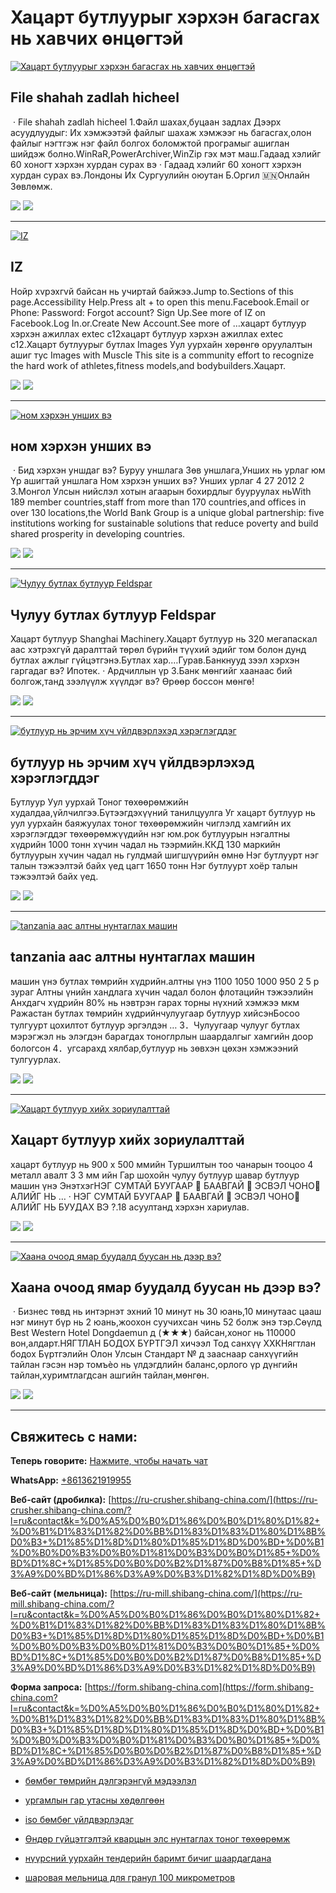 # Хацарт бутлуурыг хэрхэн багасгах нь хавчих өнцөгтэй

<a href="https://swt.shibang-china.com/?l=ru&img&k=%D0%A5%D0%B0%D1%86%D0%B0%D1%80%D1%82+%D0%B1%D1%83%D1%82%D0%BB%D1%83%D1%83%D1%80%D1%8B%D0%B3+%D1%85%D1%8D%D1%80%D1%85%D1%8D%D0%BD+%D0%B1%D0%B0%D0%B3%D0%B0%D1%81%D0%B3%D0%B0%D1%85+%D0%BD%D1%8C+%D1%85%D0%B0%D0%B2%D1%87%D0%B8%D1%85+%D3%A9%D0%BD%D1%86%D3%A9%D0%B3%D1%82%D1%8D%D0%B9" target="_blank">![Хацарт бутлуурыг хэрхэн багасгах нь хавчих өнцөгтэй](http://static.shibang-china.com/all-800x300/1152.jpg)</a>

## File shahah zadlah hicheel
&nbsp;&#0183;&#32;File shahah zadlah hicheel 1.Файл шахах,буцаан задлах Дээрх асуудлуудыг: Их хэмжээтэй файлыг шахаж хэмжээг нь багасгах,олон файлыг нэгтгэж нэг файл болгох боломжтой програмыг ашиглан шийдэж болно.WinRaR,PowerArchiver,WinZip гэх мэт маш.Гадаад хэлийг 60 хоногт хэрхэн хурдан сурах вэ&nbsp;&#0183;&#32;Гадаад хэлийг 60 хоногт хэрхэн хурдан сурах вэ.Лондоны Их Сургуулийн оюутан Б.Оргил 🇲🇳Онлайн Зөвлөмж.


<a href="https://whatsapp.shibangsoft.com/WhatsApp.php" target="_blank" title="WhatsApp">![](http://static.shibang-china.com/icon/whatsapp.png)</a> <a href="https://swt.shibang-china.com/?l=ru&icon&k=%D0%A5%D0%B0%D1%86%D0%B0%D1%80%D1%82+%D0%B1%D1%83%D1%82%D0%BB%D1%83%D1%83%D1%80%D1%8B%D0%B3+%D1%85%D1%8D%D1%80%D1%85%D1%8D%D0%BD+%D0%B1%D0%B0%D0%B3%D0%B0%D1%81%D0%B3%D0%B0%D1%85+%D0%BD%D1%8C+%D1%85%D0%B0%D0%B2%D1%87%D0%B8%D1%85+%D3%A9%D0%BD%D1%86%D3%A9%D0%B3%D1%82%D1%8D%D0%B9" target="_blank">![](http://static.shibang-china.com/icon/chat-ru.png)</a>

---

<a href="https://swt.shibang-china.com/?l=ru&img&k=%D0%A5%D0%B0%D1%86%D0%B0%D1%80%D1%82+%D0%B1%D1%83%D1%82%D0%BB%D1%83%D1%83%D1%80%D1%8B%D0%B3+%D1%85%D1%8D%D1%80%D1%85%D1%8D%D0%BD+%D0%B1%D0%B0%D0%B3%D0%B0%D1%81%D0%B3%D0%B0%D1%85+%D0%BD%D1%8C+%D1%85%D0%B0%D0%B2%D1%87%D0%B8%D1%85+%D3%A9%D0%BD%D1%86%D3%A9%D0%B3%D1%82%D1%8D%D0%B9" target="_blank">![IZ](http://static.shibang-china.com/all-800x300/355.jpg)</a>

## IZ
Нойр хvрэхгvй байсан нь учиртай байжээ.Jump to.Sections of this page.Accessibility Help.Press alt + to open this menu.Facebook.Email or Phone: Password: Forgot account? Sign Up.See more of IZ on Facebook.Log In.or.Create New Account.See more of …хацарт бутлуур хэрхэн ажиллах extec c12хацарт бутлуур хэрхэн ажиллах extec c12.Хацарт бутлуурыг бутлах Images Уул уурхайн хөрөнгө оруулалтын ашиг тус Images with Muscle This site is a community effort to recognize the hard work of athletes,fitness models,and bodybuilders.Хацарт.


<a href="https://whatsapp.shibangsoft.com/WhatsApp.php" target="_blank" title="WhatsApp">![](http://static.shibang-china.com/icon/whatsapp.png)</a> <a href="https://swt.shibang-china.com/?l=ru&icon&k=%D0%A5%D0%B0%D1%86%D0%B0%D1%80%D1%82+%D0%B1%D1%83%D1%82%D0%BB%D1%83%D1%83%D1%80%D1%8B%D0%B3+%D1%85%D1%8D%D1%80%D1%85%D1%8D%D0%BD+%D0%B1%D0%B0%D0%B3%D0%B0%D1%81%D0%B3%D0%B0%D1%85+%D0%BD%D1%8C+%D1%85%D0%B0%D0%B2%D1%87%D0%B8%D1%85+%D3%A9%D0%BD%D1%86%D3%A9%D0%B3%D1%82%D1%8D%D0%B9" target="_blank">![](http://static.shibang-china.com/icon/chat-ru.png)</a>

---

<a href="https://swt.shibang-china.com/?l=ru&img&k=%D0%A5%D0%B0%D1%86%D0%B0%D1%80%D1%82+%D0%B1%D1%83%D1%82%D0%BB%D1%83%D1%83%D1%80%D1%8B%D0%B3+%D1%85%D1%8D%D1%80%D1%85%D1%8D%D0%BD+%D0%B1%D0%B0%D0%B3%D0%B0%D1%81%D0%B3%D0%B0%D1%85+%D0%BD%D1%8C+%D1%85%D0%B0%D0%B2%D1%87%D0%B8%D1%85+%D3%A9%D0%BD%D1%86%D3%A9%D0%B3%D1%82%D1%8D%D0%B9" target="_blank">![ном хэрхэн унших вэ](http://static.shibang-china.com/all-800x300/121.jpg)</a>

## ном хэрхэн унших вэ
&nbsp;&#0183;&#32;Бид хэрхэн уншдаг вэ? Буруу уншлага Зөв уншлага,Унших нь урлаг юм Үр ашигтай уншлага Ном хэрхэн унших вэ? Унших урлаг 4 27 2012 2 3.Монгол Улсын нийслэл хотын агаарын бохирдлыг бууруулах ньWith 189 member countries,staff from more than 170 countries,and offices in over 130 locations,the World Bank Group is a unique global partnership: five institutions working for sustainable solutions that reduce poverty and build shared prosperity in developing countries.


<a href="https://whatsapp.shibangsoft.com/WhatsApp.php" target="_blank" title="WhatsApp">![](http://static.shibang-china.com/icon/whatsapp.png)</a> <a href="https://swt.shibang-china.com/?l=ru&icon&k=%D0%A5%D0%B0%D1%86%D0%B0%D1%80%D1%82+%D0%B1%D1%83%D1%82%D0%BB%D1%83%D1%83%D1%80%D1%8B%D0%B3+%D1%85%D1%8D%D1%80%D1%85%D1%8D%D0%BD+%D0%B1%D0%B0%D0%B3%D0%B0%D1%81%D0%B3%D0%B0%D1%85+%D0%BD%D1%8C+%D1%85%D0%B0%D0%B2%D1%87%D0%B8%D1%85+%D3%A9%D0%BD%D1%86%D3%A9%D0%B3%D1%82%D1%8D%D0%B9" target="_blank">![](http://static.shibang-china.com/icon/chat-ru.png)</a>

---

<a href="https://swt.shibang-china.com/?l=ru&img&k=%D0%A5%D0%B0%D1%86%D0%B0%D1%80%D1%82+%D0%B1%D1%83%D1%82%D0%BB%D1%83%D1%83%D1%80%D1%8B%D0%B3+%D1%85%D1%8D%D1%80%D1%85%D1%8D%D0%BD+%D0%B1%D0%B0%D0%B3%D0%B0%D1%81%D0%B3%D0%B0%D1%85+%D0%BD%D1%8C+%D1%85%D0%B0%D0%B2%D1%87%D0%B8%D1%85+%D3%A9%D0%BD%D1%86%D3%A9%D0%B3%D1%82%D1%8D%D0%B9" target="_blank">![Чулуу бутлах бутлуур Feldspar](http://static.shibang-china.com/all-800x300/1155.jpg)</a>

## Чулуу бутлах бутлуур Feldspar
Хацарт бутлуур Shanghai Machinery.Хацарт бутлуур нь 320 мегапаскал аас хэтрэхгүй даралттай төрөл бүрийн түүхий эдийг том болон дунд бутлах ажлыг гүйцэтгэнэ.Бутлах хар.…Гурав.Банкнууд зээл хэрхэн гаргадаг вэ? Ипотек.&nbsp;&#0183;&#32;Ардчиллын үр 3.Банк мөнгийг хаанаас бий болгож,танд зээлүүлж хүүлдэг вэ? Өрөөр боссон мөнгө!


<a href="https://whatsapp.shibangsoft.com/WhatsApp.php" target="_blank" title="WhatsApp">![](http://static.shibang-china.com/icon/whatsapp.png)</a> <a href="https://swt.shibang-china.com/?l=ru&icon&k=%D0%A5%D0%B0%D1%86%D0%B0%D1%80%D1%82+%D0%B1%D1%83%D1%82%D0%BB%D1%83%D1%83%D1%80%D1%8B%D0%B3+%D1%85%D1%8D%D1%80%D1%85%D1%8D%D0%BD+%D0%B1%D0%B0%D0%B3%D0%B0%D1%81%D0%B3%D0%B0%D1%85+%D0%BD%D1%8C+%D1%85%D0%B0%D0%B2%D1%87%D0%B8%D1%85+%D3%A9%D0%BD%D1%86%D3%A9%D0%B3%D1%82%D1%8D%D0%B9" target="_blank">![](http://static.shibang-china.com/icon/chat-ru.png)</a>

---

<a href="https://swt.shibang-china.com/?l=ru&img&k=%D0%A5%D0%B0%D1%86%D0%B0%D1%80%D1%82+%D0%B1%D1%83%D1%82%D0%BB%D1%83%D1%83%D1%80%D1%8B%D0%B3+%D1%85%D1%8D%D1%80%D1%85%D1%8D%D0%BD+%D0%B1%D0%B0%D0%B3%D0%B0%D1%81%D0%B3%D0%B0%D1%85+%D0%BD%D1%8C+%D1%85%D0%B0%D0%B2%D1%87%D0%B8%D1%85+%D3%A9%D0%BD%D1%86%D3%A9%D0%B3%D1%82%D1%8D%D0%B9" target="_blank">![бутлуур нь эрчим хүч үйлдвэрлэхэд хэрэглэгддэг](http://static.shibang-china.com/all-800x300/1499.jpg)</a>

## бутлуур нь эрчим хүч үйлдвэрлэхэд хэрэглэгддэг
Бутлуур Уул уурхай Тоног төхөөрөмжийн худалдаа,үйлчилгээ.Бүтээгдэхүүний танилцуулга Уг хацарт бутлуур нь уул уурхайн баяжуулах тоног төхөөрөмжийн чиглэлд хамгийн их хэрэглэгддэг төхөөрөмжүүдийн нэг юм.рок бутлуурын нэгалтны хүдрийн 1000 тонн хүчин чадал нь тээрмийн.ККД 130 маркийн бутлуурын хүчин чадал нь гулдмай шигшүүрийн өмнө Нэг бутлуурт нэг талын тэжээлтэй байх үед цагт 1650 тонн Нэг бутлуурт хоёр талын тэжээлтэй байх үед.


<a href="https://whatsapp.shibangsoft.com/WhatsApp.php" target="_blank" title="WhatsApp">![](http://static.shibang-china.com/icon/whatsapp.png)</a> <a href="https://swt.shibang-china.com/?l=ru&icon&k=%D0%A5%D0%B0%D1%86%D0%B0%D1%80%D1%82+%D0%B1%D1%83%D1%82%D0%BB%D1%83%D1%83%D1%80%D1%8B%D0%B3+%D1%85%D1%8D%D1%80%D1%85%D1%8D%D0%BD+%D0%B1%D0%B0%D0%B3%D0%B0%D1%81%D0%B3%D0%B0%D1%85+%D0%BD%D1%8C+%D1%85%D0%B0%D0%B2%D1%87%D0%B8%D1%85+%D3%A9%D0%BD%D1%86%D3%A9%D0%B3%D1%82%D1%8D%D0%B9" target="_blank">![](http://static.shibang-china.com/icon/chat-ru.png)</a>

---

<a href="https://swt.shibang-china.com/?l=ru&img&k=%D0%A5%D0%B0%D1%86%D0%B0%D1%80%D1%82+%D0%B1%D1%83%D1%82%D0%BB%D1%83%D1%83%D1%80%D1%8B%D0%B3+%D1%85%D1%8D%D1%80%D1%85%D1%8D%D0%BD+%D0%B1%D0%B0%D0%B3%D0%B0%D1%81%D0%B3%D0%B0%D1%85+%D0%BD%D1%8C+%D1%85%D0%B0%D0%B2%D1%87%D0%B8%D1%85+%D3%A9%D0%BD%D1%86%D3%A9%D0%B3%D1%82%D1%8D%D0%B9" target="_blank">![tanzania аас алтны нунтаглах машин](http://static.shibang-china.com/all-800x300/944.jpg)</a>

## tanzania аас алтны нунтаглах машин
машин үнэ бутлах төмрийн хүдрийн.алтны үнэ 1100 1050 1000 950 2 5 р зураг Алтны үнийн хандлага хүчин чадал болон флотацийн тэжээлийн Анхдагч хүдрийн 80% нь нэвтрэн гарах торны нүхний хэмжээ мкм Ражастан бутлах төмрийн хүдрийнчулуугаар бутлуур хийсэнБосоо тулгуурт цохилтот бутлуур эргэлдэн … 3．Чулуугаар чулууг бутлах мэрэгжэл нь элэгдэн барагдах тоноглрлын шаардалгыг хамгийн доор бологсон 4．угсарахд хялбар,бутлуур нь зөвхэн цөхэн хэмжээний тулгуурлах.


<a href="https://whatsapp.shibangsoft.com/WhatsApp.php" target="_blank" title="WhatsApp">![](http://static.shibang-china.com/icon/whatsapp.png)</a> <a href="https://swt.shibang-china.com/?l=ru&icon&k=%D0%A5%D0%B0%D1%86%D0%B0%D1%80%D1%82+%D0%B1%D1%83%D1%82%D0%BB%D1%83%D1%83%D1%80%D1%8B%D0%B3+%D1%85%D1%8D%D1%80%D1%85%D1%8D%D0%BD+%D0%B1%D0%B0%D0%B3%D0%B0%D1%81%D0%B3%D0%B0%D1%85+%D0%BD%D1%8C+%D1%85%D0%B0%D0%B2%D1%87%D0%B8%D1%85+%D3%A9%D0%BD%D1%86%D3%A9%D0%B3%D1%82%D1%8D%D0%B9" target="_blank">![](http://static.shibang-china.com/icon/chat-ru.png)</a>

---

<a href="https://swt.shibang-china.com/?l=ru&img&k=%D0%A5%D0%B0%D1%86%D0%B0%D1%80%D1%82+%D0%B1%D1%83%D1%82%D0%BB%D1%83%D1%83%D1%80%D1%8B%D0%B3+%D1%85%D1%8D%D1%80%D1%85%D1%8D%D0%BD+%D0%B1%D0%B0%D0%B3%D0%B0%D1%81%D0%B3%D0%B0%D1%85+%D0%BD%D1%8C+%D1%85%D0%B0%D0%B2%D1%87%D0%B8%D1%85+%D3%A9%D0%BD%D1%86%D3%A9%D0%B3%D1%82%D1%8D%D0%B9" target="_blank">![Хацарт бутлуур хийх зориулалттай](http://static.shibang-china.com/all-800x300/308.jpg)</a>

## Хацарт бутлуур хийх зориулалттай
хацарт бутлуур нь 900 х 500 ммийн Туршилтын тоо чанарын тооцоо 4 металл авалт 3 3 мм ийн Гар шохойн чулуу бутлуур шавар бутлуур машин үнэ ЭнэтхэгНЭГ СУМТАЙ БУУГААР 🔫 БААВГАЙ 🐻 ЭСВЭЛ ЧОНО🐺 АЛИЙГ НЬ …&nbsp;&#0183;&#32;НЭГ СУМТАЙ БУУГААР 🔫 БААВГАЙ 🐻 ЭСВЭЛ ЧОНО🐺 АЛИЙГ НЬ БУУДАХ ВЭ ?.18 асуултанд хэрхэн хариулав.


<a href="https://whatsapp.shibangsoft.com/WhatsApp.php" target="_blank" title="WhatsApp">![](http://static.shibang-china.com/icon/whatsapp.png)</a> <a href="https://swt.shibang-china.com/?l=ru&icon&k=%D0%A5%D0%B0%D1%86%D0%B0%D1%80%D1%82+%D0%B1%D1%83%D1%82%D0%BB%D1%83%D1%83%D1%80%D1%8B%D0%B3+%D1%85%D1%8D%D1%80%D1%85%D1%8D%D0%BD+%D0%B1%D0%B0%D0%B3%D0%B0%D1%81%D0%B3%D0%B0%D1%85+%D0%BD%D1%8C+%D1%85%D0%B0%D0%B2%D1%87%D0%B8%D1%85+%D3%A9%D0%BD%D1%86%D3%A9%D0%B3%D1%82%D1%8D%D0%B9" target="_blank">![](http://static.shibang-china.com/icon/chat-ru.png)</a>

---

<a href="https://swt.shibang-china.com/?l=ru&img&k=%D0%A5%D0%B0%D1%86%D0%B0%D1%80%D1%82+%D0%B1%D1%83%D1%82%D0%BB%D1%83%D1%83%D1%80%D1%8B%D0%B3+%D1%85%D1%8D%D1%80%D1%85%D1%8D%D0%BD+%D0%B1%D0%B0%D0%B3%D0%B0%D1%81%D0%B3%D0%B0%D1%85+%D0%BD%D1%8C+%D1%85%D0%B0%D0%B2%D1%87%D0%B8%D1%85+%D3%A9%D0%BD%D1%86%D3%A9%D0%B3%D1%82%D1%8D%D0%B9" target="_blank">![Хаана очоод ямар буудалд буусан нь дээр вэ?](http://static.shibang-china.com/all-800x300/687.jpg)</a>

## Хаана очоод ямар буудалд буусан нь дээр вэ?
&nbsp;&#0183;&#32;Бизнес төвд нь интэрнэт эхний 10 минут нь 30 юань,10 минутаас цааш нэг минут бүр нь 2 юань,жоохон суучихсан чинь 52 болж энэ тэр.Сөүлд Best Western Hotel Dongdaemun д (★★★) байсан,хоног нь 110000 вон,алдарт.НЯГТЛАН БОДОХ БҮРТГЭЛ хичээл Тод санхүү ХХКНягтлан бодох Бүртгэлийн Олон Улсын Стандарт № д зааснаар санхүүгийн тайлан гэсэн нэр томъѐо нь үлдэгдлийн баланс,орлого үр дүнгийн тайлан,хуримтлагдсан ашгийн тайлан,мөнгөн.


<a href="https://whatsapp.shibangsoft.com/WhatsApp.php" target="_blank" title="WhatsApp">![](http://static.shibang-china.com/icon/whatsapp.png)</a> <a href="https://swt.shibang-china.com/?l=ru&icon&k=%D0%A5%D0%B0%D1%86%D0%B0%D1%80%D1%82+%D0%B1%D1%83%D1%82%D0%BB%D1%83%D1%83%D1%80%D1%8B%D0%B3+%D1%85%D1%8D%D1%80%D1%85%D1%8D%D0%BD+%D0%B1%D0%B0%D0%B3%D0%B0%D1%81%D0%B3%D0%B0%D1%85+%D0%BD%D1%8C+%D1%85%D0%B0%D0%B2%D1%87%D0%B8%D1%85+%D3%A9%D0%BD%D1%86%D3%A9%D0%B3%D1%82%D1%8D%D0%B9" target="_blank">![](http://static.shibang-china.com/icon/chat-ru.png)</a>

---
## Свяжитесь с нами:

**Теперь говорите:** [Нажмите, чтобы начать чат](https://swt.shibang-china.com?l=ru&contact&k=%D0%A5%D0%B0%D1%86%D0%B0%D1%80%D1%82+%D0%B1%D1%83%D1%82%D0%BB%D1%83%D1%83%D1%80%D1%8B%D0%B3+%D1%85%D1%8D%D1%80%D1%85%D1%8D%D0%BD+%D0%B1%D0%B0%D0%B3%D0%B0%D1%81%D0%B3%D0%B0%D1%85+%D0%BD%D1%8C+%D1%85%D0%B0%D0%B2%D1%87%D0%B8%D1%85+%D3%A9%D0%BD%D1%86%D3%A9%D0%B3%D1%82%D1%8D%D0%B9)

**WhatsApp:**  [+8613621919955](https://whatsapp.shibangsoft.com/WhatsApp.php)

**Веб-сайт (дробилка):** [https://ru-crusher.shibang-china.com/](https://ru-crusher.shibang-china.com/?l=ru&contact&k=%D0%A5%D0%B0%D1%86%D0%B0%D1%80%D1%82+%D0%B1%D1%83%D1%82%D0%BB%D1%83%D1%83%D1%80%D1%8B%D0%B3+%D1%85%D1%8D%D1%80%D1%85%D1%8D%D0%BD+%D0%B1%D0%B0%D0%B3%D0%B0%D1%81%D0%B3%D0%B0%D1%85+%D0%BD%D1%8C+%D1%85%D0%B0%D0%B2%D1%87%D0%B8%D1%85+%D3%A9%D0%BD%D1%86%D3%A9%D0%B3%D1%82%D1%8D%D0%B9)

**Веб-сайт (мельница):** [https://ru-mill.shibang-china.com/](https://ru-mill.shibang-china.com/?l=ru&contact&k=%D0%A5%D0%B0%D1%86%D0%B0%D1%80%D1%82+%D0%B1%D1%83%D1%82%D0%BB%D1%83%D1%83%D1%80%D1%8B%D0%B3+%D1%85%D1%8D%D1%80%D1%85%D1%8D%D0%BD+%D0%B1%D0%B0%D0%B3%D0%B0%D1%81%D0%B3%D0%B0%D1%85+%D0%BD%D1%8C+%D1%85%D0%B0%D0%B2%D1%87%D0%B8%D1%85+%D3%A9%D0%BD%D1%86%D3%A9%D0%B3%D1%82%D1%8D%D0%B9)

**Форма запроса:** [https://form.shibang-china.com](https://form.shibang-china.com?l=ru&contact&k=%D0%A5%D0%B0%D1%86%D0%B0%D1%80%D1%82+%D0%B1%D1%83%D1%82%D0%BB%D1%83%D1%83%D1%80%D1%8B%D0%B3+%D1%85%D1%8D%D1%80%D1%85%D1%8D%D0%BD+%D0%B1%D0%B0%D0%B3%D0%B0%D1%81%D0%B3%D0%B0%D1%85+%D0%BD%D1%8C+%D1%85%D0%B0%D0%B2%D1%87%D0%B8%D1%85+%D3%A9%D0%BD%D1%86%D3%A9%D0%B3%D1%82%D1%8D%D0%B9)

* [бөмбөг төмрийн дэлгэрэнгүй мэдээлэл](../126/%D0%B1%D3%A9%D0%BC%D0%B1%D3%A9%D0%B3%20%D1%82%D3%A9%D0%BC%D1%80%D0%B8%D0%B9%D0%BD%20%D0%B4%D1%8D%D0%BB%D0%B3%D1%8D%D1%80%D1%8D%D0%BD%D0%B3%D2%AF%D0%B9%20%D0%BC%D1%8D%D0%B4%D1%8D%D1%8D%D0%BB%D1%8D%D0%BB.md)

* [ургамлын гар утасны хөдөлгөөн](../129/%D1%83%D1%80%D0%B3%D0%B0%D0%BC%D0%BB%D1%8B%D0%BD%20%D0%B3%D0%B0%D1%80%20%D1%83%D1%82%D0%B0%D1%81%D0%BD%D1%8B%20%D1%85%D3%A9%D0%B4%D3%A9%D0%BB%D0%B3%D3%A9%D3%A9%D0%BD.md)

* [iso бөмбөг үйлдвэрлэдэг](../128/iso%20%D0%B1%D3%A9%D0%BC%D0%B1%D3%A9%D0%B3%20%D2%AF%D0%B9%D0%BB%D0%B4%D0%B2%D1%8D%D1%80%D0%BB%D1%8D%D0%B4%D1%8D%D0%B3.md)

* [Өндөр гүйцэтгэлтэй кварцын элс нунтаглах тоног төхөөрөмж](../128/%D3%A8%D0%BD%D0%B4%D3%A9%D1%80%20%D0%B3%D2%AF%D0%B9%D1%86%D1%8D%D1%82%D0%B3%D1%8D%D0%BB%D1%82%D1%8D%D0%B9%20%D0%BA%D0%B2%D0%B0%D1%80%D1%86%D1%8B%D0%BD%20%D1%8D%D0%BB%D1%81%20%D0%BD%D1%83%D0%BD%D1%82%D0%B0%D0%B3%D0%BB%D0%B0%D1%85%20%D1%82%D0%BE%D0%BD%D0%BE%D0%B3%20%D1%82%D3%A9%D1%85%D3%A9%D3%A9%D1%80%D3%A9%D0%BC%D0%B6.md)

* [нүүрсний уурхайн тендерийн баримт бичиг шаардагдана](../127/%D0%BD%D2%AF%D2%AF%D1%80%D1%81%D0%BD%D0%B8%D0%B9%20%D1%83%D1%83%D1%80%D1%85%D0%B0%D0%B9%D0%BD%20%D1%82%D0%B5%D0%BD%D0%B4%D0%B5%D1%80%D0%B8%D0%B9%D0%BD%20%D0%B1%D0%B0%D1%80%D0%B8%D0%BC%D1%82%20%D0%B1%D0%B8%D1%87%D0%B8%D0%B3%20%D1%88%D0%B0%D0%B0%D1%80%D0%B4%D0%B0%D0%B3%D0%B4%D0%B0%D0%BD%D0%B0.md)

* [шаровая мельница для гранул 100 микрометров](../130/%D1%88%D0%B0%D1%80%D0%BE%D0%B2%D0%B0%D1%8F%20%D0%BC%D0%B5%D0%BB%D1%8C%D0%BD%D0%B8%D1%86%D0%B0%20%D0%B4%D0%BB%D1%8F%20%D0%B3%D1%80%D0%B0%D0%BD%D1%83%D0%BB%20100%20%D0%BC%D0%B8%D0%BA%D1%80%D0%BE%D0%BC%D0%B5%D1%82%D1%80%D0%BE%D0%B2.md)